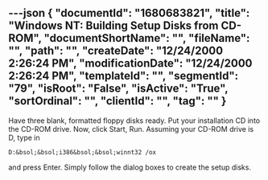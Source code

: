 ---json
{
  "documentId": "1680683821",
  "title": "Windows NT: Building Setup Disks from CD-ROM",
  "documentShortName": "",
  "fileName": "",
  "path": "",
  "createDate": "12/24/2000 2:26:24 PM",
  "modificationDate": "12/24/2000 2:26:24 PM",
  "templateId": "",
  "segmentId": "79",
  "isRoot": "False",
  "isActive": "True",
  "sortOrdinal": "",
  "clientId": "",
  "tag": ""
}
---

Have three blank, formatted floppy disks ready. Put your installation CD into the CD-ROM drive. Now, click Start, Run. Assuming your CD-ROM drive is D, type in 

    D:&bsol;&bsol;i386&bsol;&bsol;winnt32 /ox 

and press Enter. Simply follow the dialog boxes to create the setup disks.
